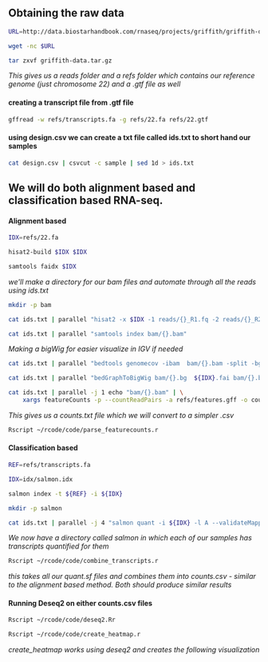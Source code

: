 ## Obtaining the raw data
```bash
URL=http://data.biostarhandbook.com/rnaseq/projects/griffith/griffith-data.tar.gz

wget -nc $URL

tar zxvf griffith-data.tar.gz
```
*This gives us a reads folder and a refs folder which contains our reference genome (just chromosome 22) and a .gtf file as well*

#### creating a transcript file from .gtf file
```bash
gffread -w refs/transcripts.fa -g refs/22.fa refs/22.gtf
```
#### using design.csv we can create a txt file called ids.txt to short hand our samples
```bash
cat design.csv | csvcut -c sample | sed 1d > ids.txt
```
## We will do both alignment based and classification based RNA-seq. 
#### Alignment based
```bash
IDX=refs/22.fa

hisat2-build $IDX $IDX

samtools faidx $IDX
```
*we'll make a directory for our bam files and automate through all the reads using ids.txt*
```bash
mkdir -p bam

cat ids.txt | parallel "hisat2 -x $IDX -1 reads/{}_R1.fq -2 reads/{}_R2.fq | samtools sort > bam/{}.bam"

cat ids.txt | parallel "samtools index bam/{}.bam"
```
*Making a bigWig for easier visualize in IGV if needed*
```bash
cat ids.txt | parallel "bedtools genomecov -ibam  bam/{}.bam -split -bg  > bam/{}.bg"

cat ids.txt | parallel "bedGraphToBigWig bam/{}.bg  ${IDX}.fai bam/{}.bw"

cat ids.txt | parallel -j 1 echo "bam/{}.bam" | \
    xargs featureCounts -p --countReadPairs -a refs/features.gff -o counts.txt
```
*This gives us a counts.txt file which we will convert to a simpler .csv*
```bash
Rscript ~/rcode/code/parse_featurecounts.r
```

#### Classification based
```bash
REF=refs/transcripts.fa

IDX=idx/salmon.idx

salmon index -t ${REF} -i ${IDX}

mkdir -p salmon

cat ids.txt | parallel -j 4 "salmon quant -i ${IDX} -l A --validateMappings -1 reads/{}_R1.fq -2 reads/{}_R2.fq  -o salmon/{}"
```

*We now have a directory called salmon in which each of our samples has transcripts quantified for them*
```bash
Rscript ~/rcode/code/combine_transcripts.r
```
*this takes all our quant.sf files and combines them into counts.csv - similar to the alignment based method. Both should produce similar results*

#### Running Deseq2 on either counts.csv files
```bash
Rscript ~/rcode/code/deseq2.Rr

Rscript ~/rcode/code/create_heatmap.r
```
*create_heatmap works using deseq2 and creates the following visualization*





